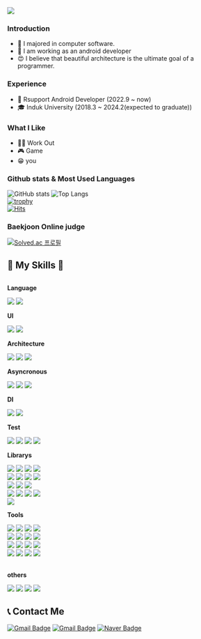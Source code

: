 <img src="https://capsule-render.vercel.app/api?type=waving&color=timeAuto&height=200&section=header&text=Hello!%20i'm%20Yunho&fontSize=50" />

### Introduction
- 🌱 I majored in computer software.
- 💪 I am working as an android developer
- 😍 I believe that beautiful architecture is the ultimate goal of a programmer.

### Experience
- 🤖 Rsupport Android Developer (2022.9 ~ now)
- 🎓 Induk University (2018.3 ~ 2024.2(expected to graduate))

### What I Like
- 🏋️‍♀️ Work Out
- 🎮 Game
- 😁 you

### Github stats & Most Used Languages
![GitHub stats](https://github-readme-stats.vercel.app/api?username=lyh990517&show_icons=true&theme=white)
![Top Langs](https://github-readme-stats.vercel.app/api/top-langs/?username=lyh990517&layout=compact)
<br>
[![trophy](https://github-profile-trophy.vercel.app/?username=lyh990517&title=Commits,Organizations,Repositories,PullRequest,Stars,Issues&theme=white)](https://github.com/lyh990517/github-profile-trophy)
<br>
[![Hits](https://hits.seeyoufarm.com/api/count/incr/badge.svg?url=https%3A%2F%2Fgithub.com%2Flyh990517&count_bg=%2379C83D&title_bg=%23555555&icon=&icon_color=%23E7E7E7&title=hits&edge_flat=false)](https://hits.seeyoufarm.com)
### Baekjoon Online judge
[![Solved.ac
프로필](http://mazassumnida.wtf/api/v2/generate_badge?boj=lyh990517)](https://solved.ac/lyh990517)
## 🔨 My Skills 🔨
<div style="display:flex; flex-direction:column; align-items:flex-start;">
    <!-- Language -->
    <p><strong>Language</strong></p>
    <div>
        <img src="https://img.shields.io/badge/Kotlin-7F52FF?style=flat-square&logo=kotlin&logoColor=white">
        <img src="https://img.shields.io/badge/Java-FFA500?style=flat-square&logoColor=white">
    <!-- UI -->
    <p><strong>UI</strong></p>
      <img src="https://img.shields.io/badge/jetpack compose-4285F4?style=flat-square&logo=jetpackcompose&logoColor=white">
    <img src="https://img.shields.io/badge/XML-3DDC84?style=flat-square&logo=android&logoColor=white">
    <div>
    <!-- Architecture -->
    <p><strong>Architecture</strong></p>
        <img src="https://img.shields.io/badge/MVVM-FF4500?style=flat-square&logo=android&logoColor=white">
    <img src="https://img.shields.io/badge/Clean Architecture-32CD32?style=flat-square&logo=android&logoColor=white">
    <img src="https://img.shields.io/badge/Multi Module-4B0082?style=flat-square&logo=android&logoColor=white">
    <div>
    <!-- Asyncronous -->
    <p><strong>Asyncronous</strong></p>
        <img src="https://img.shields.io/badge/Coroutine-1E90FF?style=flat-square&logo=android&logoColor=white">
    <img src="https://img.shields.io/badge/Flow-FF69B4?style=flat-square&logo=android&logoColor=white">
    <img src="https://img.shields.io/badge/RxJava-B7178C?style=flat-square&logo=reactivex&logoColor=white">
    <div>
    <!-- DI -->
    <p><strong>DI</strong></p>
      <img src="https://img.shields.io/badge/Koin-9370DB?style=flat-square&logo=android&logoColor=white">
    <img src="https://img.shields.io/badge/Hilt-8A2BE2?style=flat-square&logo=android&logoColor=white">
    <div>
    <!-- Test -->
    <p><strong>Test</strong></p>
<img src="https://img.shields.io/badge/Junit-25A162?style=flat-square&logo=junit5&logoColor=white">
    <img src="https://img.shields.io/badge/HiltTest-4169E1?style=flat-square&logo=android&logoColor=white">
    <img src="https://img.shields.io/badge/Mockito-1E90FF?style=flat-square&logo=android&logoColor=white">
    <img src="https://img.shields.io/badge/ComposeTest-4285F4?style=flat-square&logo=jetpackcompose&logoColor=white">
    <div>
    <!-- Librarys -->
    <p><strong>Librarys</strong></p>
    <img src="https://img.shields.io/badge/Retrofit-FF5733?style=flat-square&logo=android&logoColor=white">
    <img src="https://img.shields.io/badge/Okhttp-FCAF45?style=flat-square&logo=android&logoColor=white">
    <img src="https://img.shields.io/badge/Jsoup-F8C471?style=flat-square&logo=android&logoColor=white">
    <img src="https://img.shields.io/badge/Room-F4D03F?style=flat-square&logo=android&logoColor=white">
    <br>
    <img src="https://img.shields.io/badge/Glide-D5DBDB?style=flat-square&logo=android&logoColor=white">
    <img src="https://img.shields.io/badge/Lottie-AED6F1?style=flat-square&logo=android&logoColor=white">
    <img src="https://img.shields.io/badge/WebRTC-333333?style=flat-square&logo=webrtc&logoColor=white">
    <img src="https://img.shields.io/badge/Mqtt-660066?style=flat-square&logo=mqtt&logoColor=white">
    <br>
    <img src="https://img.shields.io/badge/CameraX-48C9B0?style=flat-square&logo=android&logoColor=white">
    <img src="https://img.shields.io/badge/Coil-1ABC9C?style=flat-square&logo=android&logoColor=white">
    <img src="https://img.shields.io/badge/jetpack Navigation-148F77?style=flat-square&logo=android&logoColor=white">
    <br>
    <img src="https://img.shields.io/badge/ViewBinding-0E6655?style=flat-square&logo=android&logoColor=white">
    <img src="https://img.shields.io/badge/Databinding-6BB9F0?style=flat-square&logo=android&logoColor=white">
    <img src="https://img.shields.io/badge/ViewModel-85C1E9?style=flat-square&logo=android&logoColor=white">
    <img src="https://img.shields.io/badge/Livedata-3498DB?style=flat-square&logo=android&logoColor=white">
    <br>
    <img src="https://img.shields.io/badge/Gson-1583B7?style=flat-square&logo=android&logoColor=white">
    <div>
    <!-- Tools -->
    <p><strong>Tools</strong></p>
    <div>
     <img src="https://img.shields.io/badge/Git-000000?style=flat-square&logo=github&logoColor=white">
    <img src="https://img.shields.io/badge/ADB-F08080?style=flat-square&logo=android&logoColor=white">
    <img src="https://img.shields.io/badge/Firebase-FFCA28?style=flat-square&logo=firebase&logoColor=white">
    <img src="https://img.shields.io/badge/Notion-000000?style=flat-square&logo=notion&logoColor=white">
    <br>
    <img src="https://img.shields.io/badge/Figma-F24E1E?style=flat-square&logo=figma&logoColor=white">
    <img src="https://img.shields.io/badge/Zeplin-F4D03F?style=flat-square&logo=android&logoColor=white">
    <img src="https://img.shields.io/badge/VSCode-007ACC?style=flat-square&logo=visualstudiocode&logoColor=white">
    <img src="https://img.shields.io/badge/Kanban-0052CC?style=flat-square&logo=trello&logoColor=white">
    <br>
    <img src="https://img.shields.io/badge/Drawio-F08705?style=flat-square&logo=diagramsdotnet&logoColor=white">
    <img src="https://img.shields.io/badge/UpSource-F4CA16?style=flat-square&logo=android&logoColor=white">
    <img src="https://img.shields.io/badge/TeamCity-000000?style=flat-square&logo=teamcity&logoColor=white">
    <img src="https://img.shields.io/badge/Redmine-B32024?style=flat-square&logo=redmine&logoColor=white">
    <br>
    <img src="https://img.shields.io/badge/Android Studio-3DDC84?style=flat-square&logo=androidstudio&logoColor=white">
    <img src="https://img.shields.io/badge/Proguard-D4AF37?style=flat-square&logo=android&logoColor=white">
    <img src="https://img.shields.io/badge/Gradle-02303A?style=flat-square&logo=gradle&logoColor=white">
    <img src="https://img.shields.io/badge/Kotlin DSL-7F52FF?style=flat-square&logo=kotlin&logoColor=white">
        
</div><br>
         <!-- others -->
    <p><strong>others</strong></p>
       <img src="https://img.shields.io/badge/Flutter-02569B?style=flat-square&logo=flutter&logoColor=white">
<img src="https://img.shields.io/badge/OpenGL-5586A4?style=flat-square&logo=opengl&logoColor=white">
<img src="https://img.shields.io/badge/ARCore-F7B871?style=flat-square&logo=android&logoColor=white">
<img src="https://img.shields.io/badge/GLSL-F4D03F?style=flat-square&logo=android&logoColor=white">
</div>

## 📞 Contact Me
[![Gmail Badge](https://img.shields.io/badge/lsy026302@gmail.com-d14836?style=flat-square&logo=Gmail&logoColor=white&link=mailto:lsy026302@gmail.com)](mailto:lsy026302@gmail.com)
[![Gmail Badge](https://img.shields.io/badge/yhlee2@rsupport.com-ff0000?style=flat-square&logo=Gmail&logoColor=white&link=mailto:yhlee2@rsupport.com)](mailto:yhlee2@rsupport.com)
[![Naver Badge](https://img.shields.io/badge/lyh990517@naver.com-03C75A?style=flat-square&logo=Naver&logoColor=white&link=mailto:lyh990517@naver.com)](lyh990517@naver.com)
